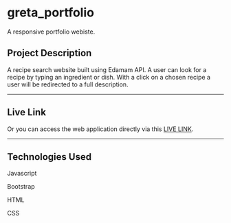 # greta_portfolio

A responsive portfolio webiste.

## Project Description

A recipe search website built using Edamam API. A user can look for a recipe by typing an ingredient or dish. With a click on a chosen recipe a user will be redirected to a full description.

*****

## Live Link
Or you can access the web application directly via this [LIVE LINK](https://gretarob.github.io/).

*****

## Technologies Used

Javascript

Bootstrap

HTML

CSS


